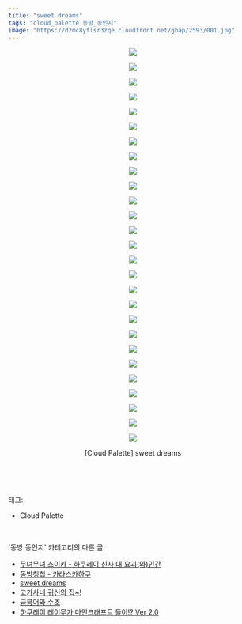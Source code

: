 ```yaml
---
title: "sweet dreams"
tags: "cloud_palette 동방_동인지"
image: "https://d2mc8yflsr3zqe.cloudfront.net/ghap/2593/001.jpg"
---
```

<div class="article">
<p style="text-align: center; clear: none; float: none;"><img src="{{ site.imgserver2 }}/ghap/2593/001.jpg"/></p>
<p style="text-align: center; clear: none; float: none;"><img src="{{ site.imgserver2 }}/ghap/2593/002.jpg"/></p>
<p style="text-align: center; clear: none; float: none;"><img src="{{ site.imgserver2 }}/ghap/2593/003.jpg"/></p>
<p style="text-align: center; clear: none; float: none;"><img src="{{ site.imgserver2 }}/ghap/2593/004.jpg"/></p>
<p style="text-align: center; clear: none; float: none;"><img src="{{ site.imgserver2 }}/ghap/2593/005.jpg"/></p>
<p style="text-align: center; clear: none; float: none;"><img src="{{ site.imgserver2 }}/ghap/2593/006.jpg"/></p>
<p style="text-align: center; clear: none; float: none;"><img src="{{ site.imgserver2 }}/ghap/2593/007.jpg"/></p>
<p style="text-align: center; clear: none; float: none;"><img src="{{ site.imgserver2 }}/ghap/2593/008.jpg"/></p>
<p style="text-align: center; clear: none; float: none;"><img src="{{ site.imgserver2 }}/ghap/2593/009.jpg"/></p>
<p style="text-align: center; clear: none; float: none;"><img src="{{ site.imgserver2 }}/ghap/2593/010.jpg"/></p>
<p style="text-align: center; clear: none; float: none;"><img src="{{ site.imgserver2 }}/ghap/2593/011.jpg"/></p>
<p style="text-align: center; clear: none; float: none;"><img src="{{ site.imgserver2 }}/ghap/2593/012.jpg"/></p>
<p style="text-align: center; clear: none; float: none;"><img src="{{ site.imgserver2 }}/ghap/2593/013.jpg"/></p>
<p style="text-align: center; clear: none; float: none;"><img src="{{ site.imgserver2 }}/ghap/2593/014.jpg"/></p>
<p style="text-align: center; clear: none; float: none;"><img src="{{ site.imgserver2 }}/ghap/2593/015.jpg"/></p>
<p style="text-align: center; clear: none; float: none;"><img src="{{ site.imgserver2 }}/ghap/2593/016.jpg"/></p>
<p style="text-align: center; clear: none; float: none;"><img src="{{ site.imgserver2 }}/ghap/2593/017.jpg"/></p>
<p style="text-align: center; clear: none; float: none;"><img src="{{ site.imgserver2 }}/ghap/2593/018.jpg"/></p>
<p style="text-align: center; clear: none; float: none;"><img src="{{ site.imgserver2 }}/ghap/2593/019.jpg"/></p>
<p style="text-align: center; clear: none; float: none;"><img src="{{ site.imgserver2 }}/ghap/2593/020.jpg"/></p>
<p style="text-align: center; clear: none; float: none;"><img src="{{ site.imgserver2 }}/ghap/2593/021.jpg"/></p>
<p style="text-align: center; clear: none; float: none;"><img src="{{ site.imgserver2 }}/ghap/2593/022.jpg"/></p>
<p style="text-align: center; clear: none; float: none;"><img src="{{ site.imgserver2 }}/ghap/2593/023.jpg"/></p>
<p style="text-align: center; clear: none; float: none;"><img src="{{ site.imgserver2 }}/ghap/2593/024.jpg"/></p>
<p style="text-align: center; clear: none; float: none;"><img src="{{ site.imgserver2 }}/ghap/2593/025.jpg"/></p>
<p style="text-align: center; clear: none; float: none;"><img src="{{ site.imgserver2 }}/ghap/2593/026.jpg"/></p>
<p style="text-align: center; clear: none; float: none;"><img src="{{ site.imgserver2 }}/ghap/2593/027.jpg"/></p>
<p style="text-align: center; clear: none; float: none;">[Cloud Palette] sweet dreams</p>
<p><br/></p>
</div><br/>
<div class="tagTrail">
<p>태그: </p>
<ul>
<li>Cloud Palette</li>
</ul>
</div><br/>
<div class="another">
<p>'동방 동인지' 카테고리의 다른 글</p>
<ul>
<li><a href="/ghap_2595">무녀무녀 스이카 - 하쿠레이 신사 대 요괴(와)인간</a></li>
<li><a href="/ghap_2594">동방청첩 - 카라스카하쿠</a></li>
<li><a href="/ghap_2593">sweet dreams</a></li>
<li><a href="/ghap_2592">코가사네 귀신의 집~!</a></li>
<li><a href="/ghap_2590">금붕어와 수조</a></li>
<li><a href="/ghap_2589">하쿠레이 레이무가 마인크래프트 들이!? Ver 2.0</a></li>
</ul>
</div><br/>
<div class="cb_module cb_fluid">
<div class="cb_wrt cb_profile">
</div><!-- commentList close -->
</div><br/>
